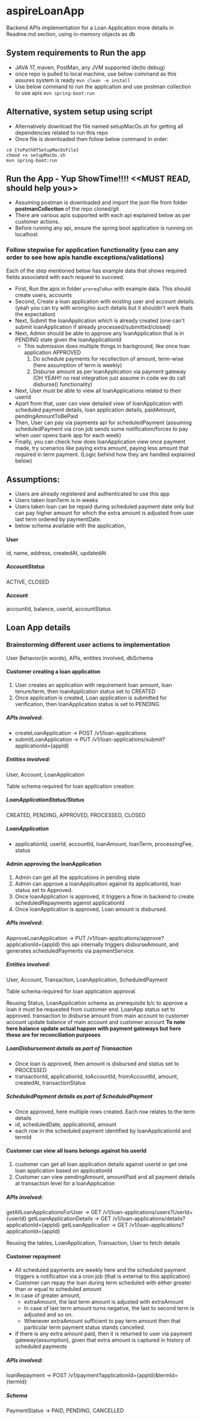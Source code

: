 # aspireLoanApp
Backend APIs implementation for a Loan Application more details in Readme.md section, using in-memory objects as db

## System requirements to Run the app 
* JAVA 17, maven, PostMan, any JVM supported ide(to debug)
* once repo is pulled to local machine, use below command as this assures system is ready
```mvn clean -e install ```
* Use below command to run the application and use postman collection to use apis
```mvn spring-boot:run```

## Alternative, system setup using script
* Alternatively download the file named setupMacOs.sh for getting all dependencies related to run this repo
* Once file is downloaded then follow below command in order:
```
cd {toPathOfSetupMacOsFile}
chmod +x setupMacOs.sh
mvn spring-boot:run
```
## Run the App - Yup ShowTime!!!! <<MUST READ, should help you>>
* Assuming postman is downloaded and import the json file from folder **postmanCollection** of the repo cloned/git
* There are various apis supported with each api explained below as per customer actions.
* Before running any api, ensure the spring boot application is running on localhost
### Follow stepwise for application functionality (you can any order to see how apis handle exceptions/validations)
Each of the step mentioned below has example data that shows required fields associated with each request to succeed.
* First, Run the apis in folder ```prereqToRun``` with example data. This should create users, accounts
* Second, Create a loan application with existing user and account details. (yeah you can try with wrong/no such details but it shouldn't work thats the expectation)
* Next, Submit the loanApplication which is already created (one can't submit loanApplication if already processed/submitted/closed)
* Next, Admin should be able to approve any loanApplication that is in PENDING state given the loanApplicationId
  * This submission does multiple things in background, like once loan application APPROVED
    1. Do schedule payments for recollection of amount, term-wise (here assumption of term is weekly)
    2. Disburse amount as per loanApplication via payment gateway (OH YEAH!! no real integration just assume in code we do call disburse() functionality)
* Next, User must be able to view all loanApplications related to their userId
* Apart from that, user can view detailed view of loanApplication with scheduled payment details, loan application details, paidAmount, pendingAmountToBePaid
* Then, User can pay via payments api for scheduledPayment (assuming scheduledPayment via cron job sends some notification/forces to pay when user opens bank app for each week)
* Finally, you can check how does loanApplication view once payment made, try scenarios like paying extra amount, paying less amount that required in term payment. (Logic behind how they are handled explained below)
## Assumptions:
* Users are already registered and authenticated to use this app
* Users taken loanTerm is in weeks
* Users taken loan can be repaid during scheduled payment date only but can pay higher amount for which the extra amount is adjusted from user last term ordered by paymentDate.
* below schema available with the application,
#### User
id, name, address, createdAt, updatedAt
##### AccountStatus
ACTIVE, CLOSED
#### Account
accountId, balance, userId, accountStatus

## Loan App details
### Brainstorming different user actions to implementation
User Behavior(in words), APIs, entities involved, dbSchema
#### Customer creating a loan application
1. User creates an application with requirement loan amount, loan tenure/term, then loanApplication status set to CREATED
2. Once application is created, Loan application is submitted for verification, then loanApplication status is set to PENDING.

##### APIs involved:
* createLoanApplication -> POST /v1/loan-applications
* submitLoanApplication -> PUT /v1/loan-applications/submit?applicationId={appId}

##### Entities involved:
User, Account, LoanApplication

Table schema required for loan application creation
##### LoanApplicationStatus/Status
CREATED, PENDING, APPROVED, PROCESSED, CLOSED
##### LoanApplication
* applicationId, userId, accountId, loanAmount, loanTerm, processingFee, status

#### Admin approving the loanApplication
1. Admin can get all the applications in pending state
2. Admin can approve a loanApplication against its applicationId, loan status set to Approved.
3. Once loanApplication is approved, it triggers a flow in backend to create scheduledRepayments against applicationId
4. Once loanApplication is approved, Loan amount is disbursed.

##### APIs involved:
ApproveLoanApplication -> PUT /v1/loan-applications/approve?applicationId={appId}
this api internally triggers disburseAmount, and generates scheduledPayments via paymentService.

##### Entities involved:
User, Account, Transaction, LoanApplication, ScheduledPayment

Table schema required for loan application approval.

Reusing Status, LoanApplication schema as prerequisite b/c to approve a loan it must be requested from customer end.
LoanApp status set to approved.
transaction to disburse amount from main account to customer account
update balance of main account and customer account
**To note here balance update actual happen with payment gateways but here these are for reconciliation purposes**
##### LoanDisbursement details as part of Transaction
* Once loan is approved, then amount is disbursed and status set to PROCESSED
* transactionId, applicationId, toAccountId, fromAccountId, amount, createdAt, transactionStatus
##### ScheduledPayment details as part of ScheduledPayment
* Once approved, here multiple rows created. Each row relates to the term details
* id, scheduledDate, applicationId, amount
* each row in the scheduled payment identified by loanApplicationId and termId


#### Customer can view all loans belongs against his userId
1. customer can get all loan application details against userId or get one loan application based on applicationId
2. Customer can view pendingAmount, amountPaid and all payment details at transaction level for a loanApplication

##### APIs involved:
getAllLoanApplicationsForUser -> GET /v1/loan-applications/users?UserId={userId}
getLoanApplicationDetails -> GET /v1/loan-applications/details?applicationId={appId}
getLoanApplication -> GET /v1/loan-applications?applicationId={appId}

Reusing the tables, LoanApplication, Transaction, User to fetch details

#### Customer repayment
* All scheduled payments are weekly here and the scheduled payment triggers a notification via a cron job (that is external to this application)
* Customer can repay the loan during term scheduled with either greater than or equal to scheduled amount
* In case of greater amount, 
  * extraAmount, the last term amount is adjusted with extraAmount
  * In case of last term amount turns negative, the last to second term is adjusted and so on.
  * Whenever extraAmount sufficient to pay term amount then that particular term payment status stands cancelled.
* if there is any extra amount paid, then it is returned to user via payment gateway(assumption), given that extra amount is captured in history of scheduled payments
##### APIs involved:
loanRepayment -> POST /v1/payment?applicationId={appId}&termId={termId}

##### Schema
PaymentStatus -> PAID, PENDING, CANCELLED